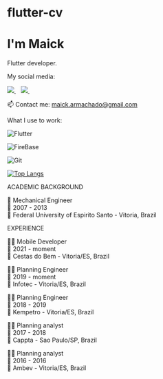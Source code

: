 # flutter-cv

<h1>
  I'm Maick
</h1>

  Flutter developer.

  My social media:

 
  <a href="https://www.linkedin.com/in/maick-machado/">
    <img src="https://img.shields.io/badge/linkedin-%230077B5.svg?&style=for-the-badge&logo=linkedin&logoColor=white" />
  </a>&nbsp;&nbsp;
  <a href="https://www.instagram.com/maickmachado/">
    <img src="https://img.shields.io/badge/instagram-%23E4405F.svg?&style=for-the-badge&logo=instagram&logoColor=white" />        
  </a>&nbsp;&nbsp;
 
</p>

  📫 Contact me: <a href='mailto:maick.armachado@gmail.com'>maick.armachado@gmail.com</a>
</p>

What I use to work:
</p>
  <img alt="Flutter" src="https://img.shields.io/badge/-Flutter-FB542B?style=flat-square&logo=flutter&logoColor=white" /> 
<p>
    <img alt="FireBase" src="https://img.shields.io/badge/-Firebase-007ACC?style=flat-square&logo=firebase&logoColor=white" />
      </p>
  <img alt="Git" src="https://img.shields.io/badge/-Git-B7178C?style=flat-square&logo=git&logoColor=white" />
  </p>



[![Top Langs](https://github-readme-stats.vercel.app/api/top-langs/?username=maickmachado)](https://github.com/anuraghazra/github-readme-stats)


ACADEMIC BACKGROUND

📖 Mechanical Engineer\
📆 2007 - 2013\
📍 Federal University of Espirito Santo - Vitoria, Brazil

EXPERIENCE

👨‍💻 Mobile Developer\
📆 2021 - moment\
📍 Cestas do Bem - Vitoria/ES, Brazil

👨‍💻 Planning Engineer\
📆 2019 - moment\
📍 Infotec - Vitoria/ES, Brazil

👨‍💻 Planning Engineer\
📆 2018 - 2019\
📍 Kempetro - Vitoria/ES, Brazil

👨‍💻 Planning analyst\
📆 2017 - 2018\
📍 Cappta - Sao Paulo/SP, Brazil

👨‍💻 Planning analyst\
📆 2016 - 2016\
📍 Ambev - Vitoria/ES, Brazil
